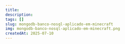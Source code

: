 ```yaml
---
title: 
description: 
tags: []
slug: mongodb-banco-nosql-aplicado-em-minecraft
img: mongodb-banco-nosql-aplicado-em-minecraft.png
createdAt: 2025-07-10
---
```




